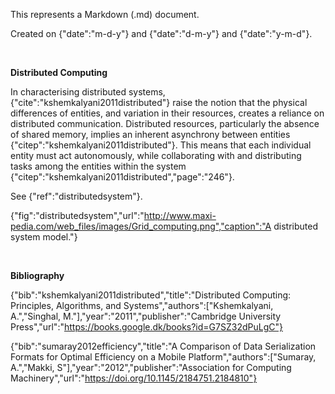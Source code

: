 This represents a Markdown (.md) document.

Created on {"date":"m-d-y"} and {"date":"d-m-y"} and {"date":"y-m-d"}.

<br>

**Distributed Computing**

In characterising distributed systems, {"cite":"kshemkalyani2011distributed"} raise the notion that the physical differences of entities, and variation in their resources, creates a reliance on distributed communication. Distributed resources, particularly the absence of shared memory, implies an inherent asynchrony between entities {"citep":"kshemkalyani2011distributed"}. This means that each individual entity must act autonomously, while collaborating with and distributing tasks among the entities within the system {"citep":"kshemkalyani2011distributed","page":"246"}.

See {"ref":"distributedsystem"}.

{"fig":"distributedsystem","url":"http://www.maxi-pedia.com/web_files/images/Grid_computing.png","caption":"A distributed system model."}

<br>

**Bibliography**

{"bib":"kshemkalyani2011distributed","title":"Distributed Computing: Principles, Algorithms, and Systems","authors":["Kshemkalyani, A.","Singhal, M."],"year":"2011","publisher":"Cambridge University Press","url":"https://books.google.dk/books?id=G7SZ32dPuLgC"}

{"bib":"sumaray2012efficiency","title":"A Comparison of Data Serialization Formats for Optimal Efficiency on a Mobile Platform","authors":["Sumaray, A.","Makki, S"],"year":"2012","publisher":"Association for Computing Machinery","url":"https://doi.org/10.1145/2184751.2184810"}